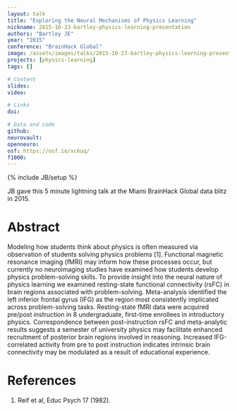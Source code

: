 ```yaml
---
layout: talk
title: "Exploring the Neural Mechanisms of Physics Learning"
nickname: 2015-10-23-bartley-physics-learning-presentation
authors: "Bartley JE"
year: "2015"
conference: "BrainHack Global"
image: /assets/images/talks/2015-10-23-bartley-physics-learning-presentation.png
projects: [physics-learning]
tags: []

# Content
slides:
video:

# Links
doi:

# Data and code
github:
neurovault:
openneuro:
osf: https://osf.io/xc6uq/
f1000:
---
```

{% include JB/setup %}

JB gave this 5 minute lightning talk at the Miami BrainHack Global data blitz in 2015.

# Abstract
Modeling how students think about physics is often measured via observation of students solving physics problems [1]. Functional magnetic resonance imaging (fMRI) may inform how these processes occur, but currently no neuroimaging studies have examined how students develop physics problem-solving skills. To provide insight into the neural nature of physics learning we examined resting-state functional connectivity (rsFC) in brain regions associated with problem-solving. Meta-analysis identified the left inferior frontal gyrus (IFG) as the region most consistently implicated across problem-solving tasks. Resting-state fMRI data were acquired pre/post instruction in 8 undergraduate, first-time enrollees in introductory physics. Correspondence between post-instruction rsFC and meta-analytic results suggests a semester of university physics may facilitate enhanced recruitment of posterior brain regions involved in reasoning. Increased IFG-correlated activity from pre to post instruction indicates intrinsic brain connectivity may be modulated as a result of educational experience.

# References
1. Reif et al, Educ Psych 17 (1982).
